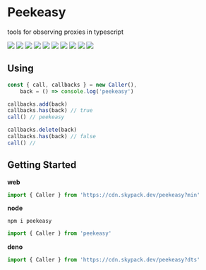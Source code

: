 # Peekeasy

tools for observing proxies in typescript

[![](https://img.shields.io/npm/v/peekeasy?style=for-the-badge&label=version&logo=npm&color=CB3837)](https://www.npmjs.com/package/peekeasy)
[![](https://img.shields.io/npm/l/peekeasy?style=for-the-badge)]()
[![](https://img.shields.io/badge/-svelte-FF3E00?style=for-the-badge&labelColor=grey&logo=svelte)](https://svelte.dev)
[![](https://img.shields.io/badge/-prettier-F7B93E?style=for-the-badge&labelColor=grey&logo=prettier)](https://prettier.io)
[![](https://img.shields.io/badge/-nodejs-339933?style=for-the-badge&labelColor=grey&logo=node.js)](https://nodejs.org)
[![](https://img.shields.io/badge/-typescript-3178C6?style=for-the-badge&labelColor=grey&logo=typescript)](https://www.typescriptlang.org)
[![](https://img.shields.io/badge/-tsnode-3178C6?style=for-the-badge&labelColor=grey&logo=ts-node)](https://typestrong.org/ts-node)
[![](https://img.shields.io/badge/-vite-646CFF?style=for-the-badge&labelColor=grey&logo=vite)](https://vitejs.dev)
[![](https://img.shields.io/badge/-eslint-4B32C3?style=for-the-badge&labelColor=grey&logo=ESLint)](https://eslint.org)
[![](https://img.shields.io/badge/-json-000000?style=for-the-badge&labelColor=grey&logo=json)](https://www.json.org/json-en.html)

## Using

```ts
const { call, callbacks } = new Caller(),
	back = () => console.log('peekeasy')

callbacks.add(back)
callbacks.has(back) // true
call() // peekeasy

callbacks.delete(back)
callbacks.has(back) // false
call() //
```

## Getting Started

**web**

```js
import { Caller } from 'https://cdn.skypack.dev/peekeasy?min'
```

**node**

```
npm i peekeasy
```

```js
import { Caller } from 'peekeasy'
```

**deno**

```ts
import { Caller } from 'https://cdn.skypack.dev/peekeasy?dts'
```
